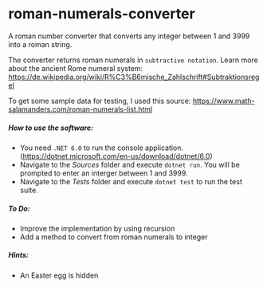 # roman-numerals-converter

A roman number converter that converts any integer between 1 and 3999 into a roman string.

The converter returns roman numerals in `subtractive notation`. Learn more about the ancient Rome numeral system: https://de.wikipedia.org/wiki/R%C3%B6mische_Zahlschrift#Subtraktionsregel

To get some sample data for testing, I used this source: https://www.math-salamanders.com/roman-numerals-list.html

##### How to use the software:

- You need `.NET 6.0` to run the console application. (https://dotnet.microsoft.com/en-us/download/dotnet/6.0)
- Navigate to the _Sources_ folder and execute `dotnet run`. You will be prompted to enter an interger between 1 and 3999.
- Navigate to the _Tests_ folder and execute `dotnet test` to run the test suite.

##### To Do:

- Improve the implementation by using recursion
- Add a method to convert from roman numerals to integer

##### Hints:

- An Easter egg is hidden

